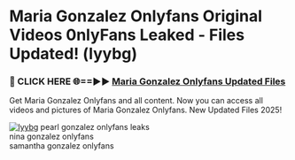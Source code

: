 # Maria Gonzalez Onlyfans Original Videos 0nlyFans Leaked - Files Updated! (lyybg)

<h3>🔴 CLICK HERE 🌐==►► <a href="https://tinyurl.com/x26r9saj" rel="nofollow">Maria Gonzalez Onlyfans Updated Files</a></h3>

Get Maria Gonzalez Onlyfans and all content. Now you can access all videos and pictures of Maria Gonzalez Onlyfans. New Updated Files 2025!

[![lyybg](https://i.imgur.com/LkgZPqh.gif)](https://tinyurl.com/x26r9saj)
pearl gonzalez onlyfans leaks<br>
nina gonzalez onlyfans<br>
samantha gonzalez onlyfans